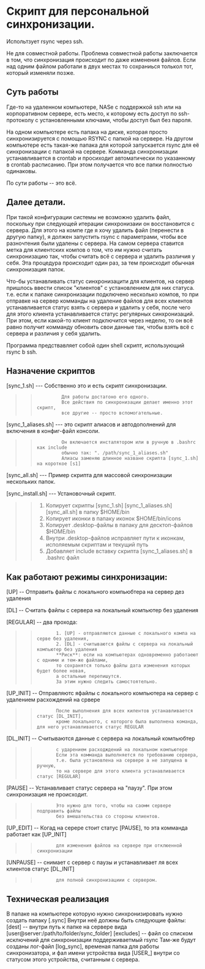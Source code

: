 # Скрипт для персональной синхронизации.
Испольтзует rsync через ssh.

Не для совместной работы. 
Проблема совместной работы заключается в том, 
что синхронизация происходит по даже изменения файлов. 
Если над одним файлом работали в двух местах то сохраниься толькол тот, который изменяли позже.

## Суть работы

Где-то на удаленном компьютере, NASе с поддержкой ssh или на корпоративном сервере, есть место, к которому есть доступ по ssh-протоколу с установленными ключами, чтобы доступ был без пароля.

На одном компьютере есть папака на диске, которая просто синхронизируется с помощью RSYNC с папкой на сервере.
На другом компьютере есть такая-же папака для которой запускается rsync для её синхронизации с папакой на сервере.
Комманда синхронизации устанавливается в crontab и просиходит автоматически по указанному в crontab расписанию.
При этом получается что все папки полностью одинаковы.

По сути работы -- это всё.

## Далее детали.

При такой конфигурации системы не возможно удалить файл, поскольку при следующей итерации синхронизаии он восстановится с сервера.
Для этого на компе где я хочу удалить файл (перенести в другую папку), я должен запустить rsync с параметрами, чтобы все разночтения были удалены с сервера.
На самом сервера ставится метка для клиентских компов о том, что им нужно считать синхронизацию так, чтобы считать всё с сервера и удалить различия у себя.
Эта процедура происходит один раз, за тем происходит обычная синхронизация папок.

Что-бы устанавливать статус синхронизацити для клиентов, на сервер пришлось ввести список "клиентов" с установлением для них статуса.
т.е. если к папаке синхронизации подключено несколько компов, то при отправке на сервер комманды на удаление файлов для всех клиентов 
устанавливается статус взять с сервера и удалить у себя, после чего для этого клиента устанавливается статус регулярных синхронизаций.
При этом, если какой-то клиент подключится через неделю, то он всё равно получит комманду обновить свои данные так, чтобы взять всё с сервера и различия у себя удалить.

Программа предствавляет собой один shell скрипт, использующий rsync b ssh.

## Назначение скриптов

[sync_1.sh] --- Собственно это и есть скрипт синхронизации. 
>>              Для работы достатоно его одного. 
>>              Все действия по синхронизации делает именно этот скрипт, 
>>              все другие -- просто вспомогательные.

[sync_1_aliases.sh] --- это скрипт алиасов и автодополнений для включения в конфиг-файл консоли. 
>>              Он включается инсталятором или в ручную в .bashrc как include 
>>              обычно так: ". /path/sync_1_aliases.sh"
>>              Алиасы заменяю длинное назване скрипта [sync_1.sh] на короткое [s1]

[sync_all.sh]       --- Пример скрипта для массовой синхронизации нескольких папок. 

[sync_install.sh]   --- Установочный скрипт. 

>> 1. Копирует скрипты [sync_1.sh] [sync_1_aliases.sh] [sync_all.sh] в папку $HOME/bin
>> 2. Копирует иконки в папаку иконок $HOME/bin/icons
>> 3. Копирует .desktop-файлы в папаку для десктоп-файлов $HOME/bin
>> 4. Внутри .desktop-файлов исправляет пути к иконкам, исполяемым скриптам и текущий путь
>> 5. Добавляет include вставку скрипта [sync_1_aliases.sh] в .bashrc файл


## Как работают режимы синхронизации:

[UP]       -- Отправить файлы с локального компьюбтера на сервер дез удаления

[DL]       -- Считать файлы с сервера на локальный компьютер без удаления

[REGULAR]  -- два прохода:
>>            1. [UP] - отправляются данные с локального компа на серве без удаления, 
>>            2. [DL] - считываются файлы с сервера на локальный компьютер без удаления
>>            **Риск**: если на компьютерах одновременно работаеют с одними и тем-же файлами, 
>>            то сохранятся только файлы дата изменения которых будет более новая, 
>>            а остальные перепишутся.
>>            За этим нужно следить самостоятельно.

[UP_INIT] -- Отправляютс яфайлы с локального компьютера на сервер с удалением расхождений на срвере
>>            После выполнения для всех килентов устанавливается статус [DL_INIT],
>>            кроме локального, с которого была выполнена команда, для него устанавливается статус REGULAR
            
[DL_INIT] -- Считываются данные с сервера на локальный компьюбтер 
>>            с ударением расходждений на локальном компьютере
>>            Если эта комманда выполняется по требованию сервера, 
>>            т.е. была установлена на сервере а не запущена в ручную, 
>>            то на сервере для этого клиента устанавливается статус [REGULAR]
            
[PAUSE]    -- Устанавливает статус сервера на "паузу". При этом синхронизация не происходит. 
>>            Это нужно для того, чтобы на саомм сервере подправить файлы 
>>            без вмешательства со стороны клиентов.
            
[UP_EDIT]  -- Когад на серере стоит статус [PAUSE], то эта комманда работает как [UP_INIT] 
>>            для изменения файлов на сервере при отклюенной синхронизации
            
[UNPAUSE]  -- снимает с сервер с паузы и устанавливает ля всех клиентов статус [DL_INIT]
>>            для полной синхронизациии с сервером.

## Техническая реализация

В папаке на компьютере которую нужно синхронизировать нужно создать папаку [.sync]
Внутри неё должны быть следующие файлы:
    [dest] -- внутри путь к папке на сервере вида [user@server:/path/to/folder/sync_folder]
    [excludes] -- файл со списком исключений для синхронизации поддерживаетмый rsync
Там-же будут созданы лог-файл [log_sync], временая папка для работы синхронизатора, 
и фал имени устройства вида [USER_<hostname>] внутри со статусом этого устройства, считанным с сервера.


